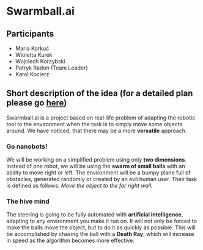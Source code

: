 # Swarmball.ai
## Participants
* Maria Korkuć
* Wioletta Kurek
* Wojciech Korzybski
* Patryk Radoń (Team Leader)
* Karol Kocierz

## Short description of the idea (for a detailed plan please go [here](https://github.com/Heecatee/Swarmball/blob/master/detailed_plan.md))

Swarmball.ai is a project based on real-life  problem of adapting the robotic tool to the environment when the task is to simply move some objects around. We have noticed, that there may be a more **versatile** approach.

### Go nanobots!

We will be working on a simplified problem using only **two dimensions**. Instead of one robot, we will be using the **swarm of small balls** with an ability to move right or left. The environment will be a bumpy plane full of obstacles, generated randomly or created by an evil human user. Their task is defined as follows: *Move the object to the far right wall.*

### The hive mind

The steering is going to be fully automated with **artificial intelligence**, adapting to any environment you make it run on. It will not only be forced to make the balls move the object, but to do it as quickly as possible. This will be accomplished by chasing the ball with a **Death Ray**, which will increase in speed as the algorithm becomes more effective.
